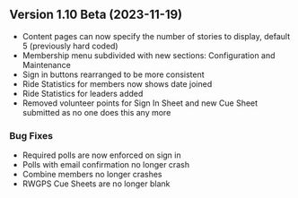  ## Version 1.10 Beta (2023-11-19)
 - Content pages can now specify the number of stories to display, default 5 (previously hard coded)
 - Membership menu subdivided with new sections: Configuration and Maintenance
 - Sign in buttons rearranged to be more consistent
 - Ride Statistics for members now shows date joined
 - Ride Statistics for leaders added
 - Removed volunteer points for Sign In Sheet and new Cue Sheet submitted as no one does this any more

 ### Bug Fixes
 - Required polls are now enforced on sign in
 - Polls with email confirmation no longer crash
 - Combine members no longer crashes
 - RWGPS Cue Sheets are no longer blank
